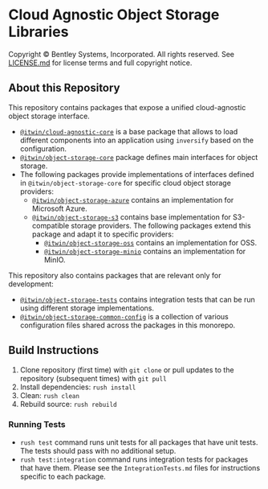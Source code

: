 # Cloud Agnostic Object Storage Libraries

Copyright © Bentley Systems, Incorporated. All rights reserved. See [LICENSE.md](./LICENSE.md) for license terms and full copyright notice.

## About this Repository

This repository contains packages that expose a unified cloud-agnostic object storage interface.

- [`@itwin/cloud-agnostic-core`](./cloud-agnostic/core/README.md) is a base package that allows to load different components into an application using `inversify` based on the configuration.
- [`@itwin/object-storage-core`](./storage/core/README.md) package defines main interfaces for object storage.
- The following packages provide implementations of interfaces defined in `@itwin/object-storage-core` for specific cloud object storage providers:
  - [`@itwin/object-storage-azure`](./storage/azure/README.md) contains an implementation for Microsoft Azure.
  - [`@itwin/object-storage-s3`](./storage/s3/README.md) contains base implementation for S3-compatible storage providers. The following packages extend this package and adapt it to specific providers:
    - [`@itwin/object-storage-oss`](./storage/oss/README.md) contains an implementation for OSS.
    - [`@itwin/object-storage-minio`](./storage/minio/README.md) contains an implementation for MinIO.

This repository also contains packages that are relevant only for development:
- [`@itwin/object-storage-tests`](./tests/object-storage/README.md) contains integration tests that can be run using different storage implementations.
- [`@itwin/object-storage-common-config`](./utils/common-config/README.md) is a collection of various configuration files shared across the packages in this monorepo.

## Build Instructions

1. Clone repository (first time) with `git clone` or pull updates to the repository (subsequent times) with `git pull`
2. Install dependencies: `rush install`
3. Clean: `rush clean`
4. Rebuild source: `rush rebuild`

### Running Tests
- `rush test` command runs unit tests for all packages that have unit tests. The tests should pass with no additional setup.
- `rush test:integration` command runs integration tests for packages that have them. Please see the `IntegrationTests.md` files for instructions specific to each package.
